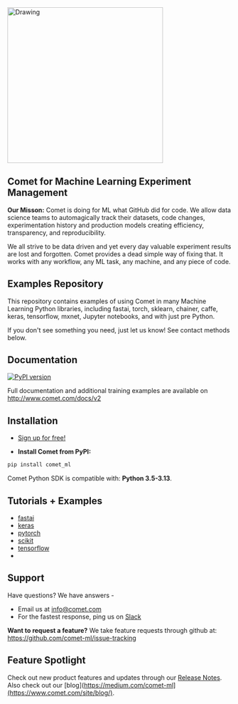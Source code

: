 <img src="https://www.comet.com/images/logo_comet_light.png" width="350" alt="Drawing" style="width: 350px;"/>

## Comet for Machine Learning Experiment Management
**Our Misson:** Comet is doing for ML what GitHub did for code. We allow data science teams to automagically track their datasets, code changes, experimentation history and production models creating efficiency, transparency, and reproducibility. 

We all strive to be data driven and yet every day valuable experiment results are lost and forgotten. Comet provides a dead simple way of fixing that. It works with any workflow, any ML task, any machine, and any piece of code.

## Examples Repository

This repository contains examples of using Comet in many Machine Learning Python libraries, including fastai, torch, sklearn, chainer, caffe, keras, tensorflow, mxnet, Jupyter notebooks, and with just pre Python.

If you don't see something you need, just let us know! See contact methods below.

## Documentation
[![PyPI version](https://badge.fury.io/py/comet-ml.svg)](https://badge.fury.io/py/comet-ml)

Full documentation and additional training examples are available on http://www.comet.com/docs/v2

## Installation

- [Sign up for free!](https://www.comet.com/signup)

- **Install Comet from PyPI:**

```sh
pip install comet_ml
```
Comet Python SDK is compatible with: __Python 3.5-3.13__.

## Tutorials + Examples

- [fastai](https://github.com/comet-ml/comet-examples/tree/master/integrations/model-training/fastai/)
- [keras](https://github.com/comet-ml/comet-examples/tree/master/keras)
- [pytorch](https://github.com/comet-ml/comet-examples/tree/master/pytorch)
- [scikit](https://github.com/comet-ml/comet-examples/tree/master/integrations/model-training/scikit-learn)
- [tensorflow](https://github.com/comet-ml/comet-examples/tree/master/tensorflow)
- 

## Support 
Have questions? We have answers - 
- Email us at <info@comet.com>
- For the fastest response, ping us on [Slack](https://chat.comet.com/)

**Want to request a feature?** 
We take feature requests through github at: https://github.com/comet-ml/issue-tracking

## Feature Spotlight
Check out new product features and updates through our [Release Notes](https://www.comet.com/docs/v2/api-and-sdk/python-sdk/releases/). Also check out our [blog](https://medium.com/comet-ml](https://www.comet.com/site/blog/).
